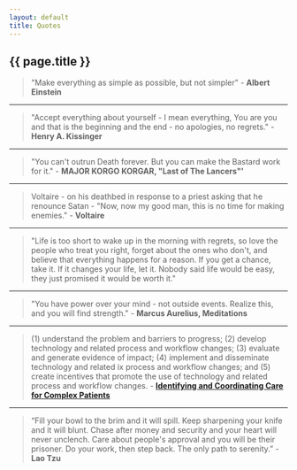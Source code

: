 ```yaml
---
layout: default
title: Quotes
---
```


## {{ page.title }}

> "Make everything as simple as possible, but not simpler" - **Albert Einstein**

---

> "Accept everything about yourself - I mean everything, You are you and that is the beginning and the end - no apologies, no regrets." - **Henry A. Kissinger**

---

> "You can't outrun Death forever. But you can make the Bastard work for it." - **MAJOR KORGO KORGAR, "Last of The Lancers"'**

---

> Voltaire - on his deathbed in response to a priest asking that he renounce Satan - "Now, now my good man, this is no time for making enemies." - **Voltaire**

---

> "Life is too short to wake up in the morning with regrets, so love the people who treat you right, forget about the ones who don\'t, and believe that everything happens for a reason. If you get a chance, take it. If it changes your life, let it. Nobody said life would be easy, they just promised it would be worth it."

---

> "You have power over your mind - not outside events. Realize this, and you will find strength." - **Marcus Aurelius, Meditations**

---

> (1) understand the problem and barriers to progress; (2) develop technology and related process and workflow changes; (3) evaluate and generate evidence of impact; (4) implement and disseminate technology and related ix process and workflow changes; and (5) create incentives that promote the use of technology and related process and workflow changes. - **[Identifying and Coordinating Care for Complex Patients](https://www.rand.org/content/dam/rand/pubs/research_reports/RR1200/RR1234/RAND_RR1234.pdf)**

---

> “Fill your bowl to the brim and it will spill.
> Keep sharpening your knife and it will blunt.
> Chase after money and security and your heart will never unclench.
> Care about people's approval and you will be their prisoner.
> Do your work, then step back. The only path to serenity.” - **Lao Tzu**
